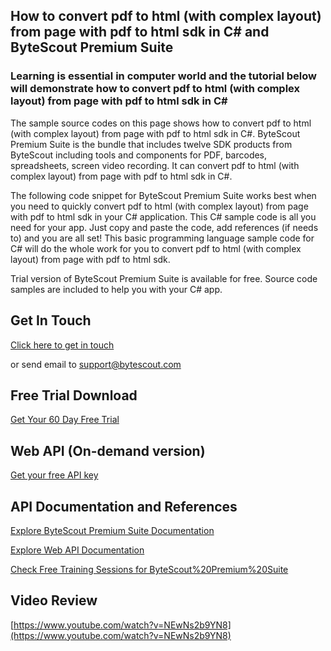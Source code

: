 ## How to convert pdf to html (with complex layout) from page with pdf to html sdk in C# and ByteScout Premium Suite

### Learning is essential in computer world and the tutorial below will demonstrate how to convert pdf to html (with complex layout) from page with pdf to html sdk in C#

The sample source codes on this page shows how to convert pdf to html (with complex layout) from page with pdf to html sdk in C#. ByteScout Premium Suite is the bundle that includes twelve SDK products from ByteScout including tools and components for PDF, barcodes, spreadsheets, screen video recording. It can convert pdf to html (with complex layout) from page with pdf to html sdk in C#.

The following code snippet for ByteScout Premium Suite works best when you need to quickly convert pdf to html (with complex layout) from page with pdf to html sdk in your C# application. This C# sample code is all you need for your app. Just copy and paste the code, add references (if needs to) and you are all set! This basic programming language sample code for C# will do the whole work for you to convert pdf to html (with complex layout) from page with pdf to html sdk.

Trial version of ByteScout Premium Suite is available for free. Source code samples are included to help you with your C# app.

## Get In Touch

[Click here to get in touch](https://bytescout.zendesk.com/hc/en-us/requests/new?subject=ByteScout%20Premium%20Suite%20Question)

or send email to [support@bytescout.com](mailto:support@bytescout.com?subject=ByteScout%20Premium%20Suite%20Question) 

## Free Trial Download

[Get Your 60 Day Free Trial](https://bytescout.com/download/web-installer?utm_source=github-readme)

## Web API (On-demand version)

[Get your free API key](https://pdf.co/documentation/api?utm_source=github-readme)

## API Documentation and References

[Explore ByteScout Premium Suite Documentation](https://bytescout.com/documentation/index.html?utm_source=github-readme)

[Explore Web API Documentation](https://pdf.co/documentation/api?utm_source=github-readme)

[Check Free Training Sessions for ByteScout%20Premium%20Suite](https://academy.bytescout.com/)

## Video Review

[https://www.youtube.com/watch?v=NEwNs2b9YN8](https://www.youtube.com/watch?v=NEwNs2b9YN8)
